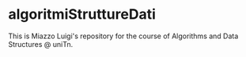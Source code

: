 # algoritmiStruttureDati

This is Miazzo Luigi's repository for the course of Algorithms and Data Structures @ uniTn.